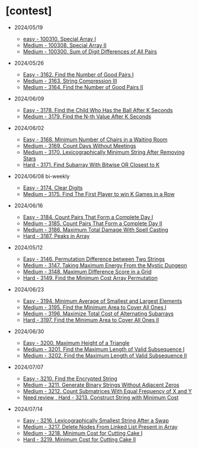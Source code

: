 # [contest]
* 2024/05/19
    * [easy - 100310. Special Array I](https://leetcode.com/contest/weekly-contest-398/problems/special-array-i/)
    * [Medium - 100308. Special Array II](https://leetcode.com/contest/weekly-contest-398/problems/special-array-ii/)
    * [Medium - 100300. Sum of Digit Differences of All Pairs](https://leetcode.com/contest/weekly-contest-398/problems/sum-of-digit-differences-of-all-pairs/)
* 2024/05/26
    * [Easy - 3162. Find the Number of Good Pairs I](https://leetcode.com/contest/weekly-contest-399/problems/find-the-number-of-good-pairs-i/)
    * [Medium - 3163. String Compression III](https://leetcode.com/contest/weekly-contest-399/problems/string-compression-iii/)
    * [Medium - 3164. Find the Number of Good Pairs II](https://leetcode.com/contest/weekly-contest-399/problems/find-the-number-of-good-pairs-ii/)
* 2024/06/09
    * [Easy - 3178. Find the Child Who Has the Ball After K Seconds](https://leetcode.com/contest/weekly-contest-401/problems/find-the-child-who-has-the-ball-after-k-seconds/)
    * [Medium - 3179. Find the N-th Value After K Seconds](https://leetcode.com/contest/weekly-contest-401/problems/find-the-n-th-value-after-k-seconds/)
* 2024/06/02
    * [Easy - 3168. Minimum Number of Chairs in a Waiting Room](https://leetcode.com/contest/weekly-contest-400/problems/minimum-number-of-chairs-in-a-waiting-room/)
    * [Medium - 3169. Count Days Without Meetings](https://leetcode.com/contest/weekly-contest-400/problems/count-days-without-meetings/)
    * [Medium - 3170. Lexicographically Minimum String After Removing Stars](https://leetcode.com/contest/weekly-contest-400/problems/lexicographically-minimum-string-after-removing-stars/)
    * [Hard - 3171. Find Subarray With Bitwise OR Closest to K](https://leetcode.com/problems/find-subarray-with-bitwise-or-closest-to-k/description/)
* 2024/06/08 bi-weekly
    * [Easy - 3174. Clear Digits](https://leetcode.com/contest/biweekly-contest-132/problems/clear-digits/)
    * [Medium - 3175. Find The First Player to win K Games in a Row](https://leetcode.com/contest/biweekly-contest-132/problems/find-the-first-player-to-win-k-games-in-a-row/)

* 2024/06/16
    * [Easy - 3184. Count Pairs That Form a Complete Day I](https://leetcode.com/contest/weekly-contest-402/problems/count-pairs-that-form-a-complete-day-i/)
    * [Medium - 3185. Count Pairs That Form a Complete Day II](https://leetcode.com/contest/weekly-contest-402/problems/count-pairs-that-form-a-complete-day-ii/)
    * [Medium - 3186. Maximum Total Damage With Spell Casting](https://leetcode.com/contest/weekly-contest-402/problems/maximum-total-damage-with-spell-casting/)
    * [Hard - 3187. Peaks in Array](https://leetcode.com/contest/weekly-contest-402/problems/peaks-in-array/)

* 2024/05/12
    * [Easy - 3146. Permutation Difference between Two Strings](https://leetcode.com/contest/weekly-contest-397/problems/permutation-difference-between-two-strings/)
    * [Medium - 3147. Taking Maximum Energy From the Mystic Dungeon](https://leetcode.com/contest/weekly-contest-397/problems/taking-maximum-energy-from-the-mystic-dungeon/)
    * [Medium - 3148. Maximum Difference Score in a Grid](https://leetcode.com/contest/weekly-contest-397/problems/maximum-difference-score-in-a-grid/)
    * [Hard - 3149. Find the Minimum Cost Array Permutation](https://leetcode.com/contest/weekly-contest-397/problems/find-the-minimum-cost-array-permutation/)

* 2024/06/23
    * [Easy - 3194. Minimum Average of Smallest and Largest Elements](https://leetcode.com/problems/minimum-average-of-smallest-and-largest-elements/description/)
    * [Medium - 3195. Find the Minimum Area to Cover All Ones I](https://leetcode.com/problems/find-the-minimum-area-to-cover-all-ones-i/description/)
    * [Medium - 3196. Maximize Total Cost of Alternating Subarrays](https://leetcode.com/problems/maximize-total-cost-of-alternating-subarrays/description/)
    * [Hard - 3197. Find the Minimum Area to Cover All Ones II](https://leetcode.com/problems/find-the-minimum-area-to-cover-all-ones-ii/description/)

* 2024/06/30
    * [Easy - 3200. Maximum Height of a Triangle](https://leetcode.com/contest/weekly-contest-404/problems/maximum-height-of-a-triangle/)
    * [Medium - 3201. Find the Maximum Length of Valid Subsequence I](https://leetcode.com/contest/weekly-contest-404/problems/find-the-maximum-length-of-valid-subsequence-i/)
    * [Medium - 3202. Find the Maximum Length of Valid Subsequence II](https://leetcode.com/contest/weekly-contest-404/problems/find-the-maximum-length-of-valid-subsequence-ii/)

* 2024/07/07
    * [Easy - 3210. Find the Encrypted String](https://leetcode.com/contest/weekly-contest-405/problems/find-the-encrypted-string/)
    * [Medium - 3211. Generate Binary Strings Without Adjacent Zeros](https://leetcode.com/contest/weekly-contest-405/problems/generate-binary-strings-without-adjacent-zeros/)
    * [Medium - 3212. Count Submatrices With Equal Frequency of X and Y](https://leetcode.com/contest/weekly-contest-405/problems/count-submatrices-with-equal-frequency-of-x-and-y/)
    * [Need review , Hard - 3213. Construct String with Minimum Cost](https://leetcode.com/contest/weekly-contest-405/problems/construct-string-with-minimum-cost/)

* 2024/07/14
    * [Easy - 3216. Lexicographically Smallest String After a Swap](https://leetcode.com/contest/weekly-contest-406/problems/lexicographically-smallest-string-after-a-swap/)
    * [Medium - 3217. Delete Nodes From Linked List Present in Array](https://leetcode.com/contest/weekly-contest-406/problems/delete-nodes-from-linked-list-present-in-array/)
    * [Medium - 3218. Minimum Cost for Cutting Cake I](https://leetcode.com/contest/weekly-contest-406/problems/minimum-cost-for-cutting-cake-i/)
    * [Hard - 3219. Minimum Cost for Cutting Cake II](https://leetcode.com/contest/weekly-contest-406/problems/minimum-cost-for-cutting-cake-ii/)